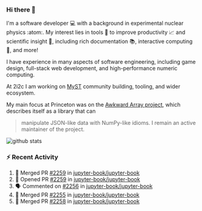 ### Hi there 👋 

I'm a software developer 💻 with a background in experimental nuclear physics :atom:. My interest lies in tools :wrench: to improve productivity :chart_with_upwards_trend: and scientific insight :telescope:, including rich documentation 📚, interactive computing 🧮, and more! 

I have experience in many aspects of software engineering, including game design, full-stack web development, and high-performance numeric computing. 

At 2i2c I am working on [MyST](https://github.com/jupyter-book/mystmd) community building, tooling, and wider ecosystem. 

My main focus at Princeton was on the [Awkward Array project](awkward-array.org/), which describes itself as a library that can 
> manipulate JSON-like data with NumPy-like idioms. I remain an active maintainer of the project. 

![github stats](https://github-readme-stats.vercel.app/api?username=agoose77&show_icons=true&hide_rank=true&hide_title=true&bg_color=30,e76445,904e95&text_color=efe3ec&icon_color=efe3ec)
<!--
**agoose77/agoose77** is a ✨ _special_ ✨ repository because its `README.md` (this file) appears on your GitHub profile.

Here are some ideas to get you started:

- 🔭 I’m currently working on ...
- 🌱 I’m currently learning ...
- 👯 I’m looking to collaborate on ...
- 🤔 I’m looking for help with ...
- 💬 Ask me about ...
- 📫 How to reach me: ...
- 😄 Pronouns: ...
- ⚡ Fun fact: ...
-->

### :zap: Recent Activity

<!--START_SECTION:activity-->
1. 🎉 Merged PR [#2259](https://github.com/jupyter-book/jupyter-book/pull/2259) in [jupyter-book/jupyter-book](https://github.com/jupyter-book/jupyter-book)
2. 💪 Opened PR [#2259](https://github.com/jupyter-book/jupyter-book/pull/2259) in [jupyter-book/jupyter-book](https://github.com/jupyter-book/jupyter-book)
3. 🗣 Commented on [#2256](https://github.com/jupyter-book/jupyter-book/pull/2256#issuecomment-2476421251) in [jupyter-book/jupyter-book](https://github.com/jupyter-book/jupyter-book)
4. 🎉 Merged PR [#2255](https://github.com/jupyter-book/jupyter-book/pull/2255) in [jupyter-book/jupyter-book](https://github.com/jupyter-book/jupyter-book)
5. 🎉 Merged PR [#2258](https://github.com/jupyter-book/jupyter-book/pull/2258) in [jupyter-book/jupyter-book](https://github.com/jupyter-book/jupyter-book)
<!--END_SECTION:activity-->
